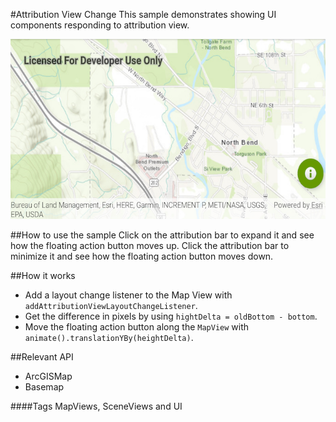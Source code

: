 #Attribution View Change
This sample demonstrates showing UI components responding to attribution view.

![Attribution View Change App](attribution-view-change.png)

##How to use the sample
Click on the attribution bar to expand it and see how the floating action button moves up. Click the attribution bar to minimize it and see how the floating action button moves down. 

##How it works
* Add a layout change listener to the Map View with `addAttributionViewLayoutChangeListener`.
* Get the difference in pixels by using `hightDelta = oldBottom - bottom`.
* Move the floating action button along the `MapView` with `animate().translationYBy(heightDelta)`.

##Relevant API
* ArcGISMap
* Basemap

####Tags
MapViews, SceneViews and UI